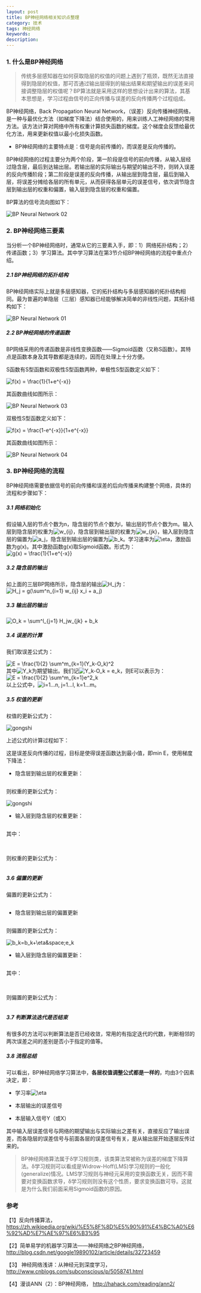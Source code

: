 ```yaml
---
layout: post
title: BP神经网络相关知识点整理
category: 技术
tags: 神经网络
keywords:
description:
---
```


### 1. 什么是BP神经网络

>传统多层感知器在如何获取隐层的权值的问题上遇到了瓶颈，既然无法直接得到隐层的权值，那可否通过输出层得到的输出结果和期望输出的误差来间接调整隐层的权值呢？BP算法就是采用这样的思想设计出来的算法，其基本思想是，学习过程由信号的正向传播与误差的反向传播两个过程组成。

BP神经网络，Back Propagation Neural Network，（误差）反向传播神经网络，是一种与最优化方法（如梯度下降法）结合使用的，用来训练人工神经网络的常用方法。该方法计算对网络中所有权重计算损失函数的梯度。这个梯度会反馈给最优化方法，用来更新权值以最小化损失函数。

* BP神经网络的主要特点是：信号是向前传播的，而误差是反向传播的。

BP神经网络的过程主要分为两个阶段，第一阶段是信号的前向传播，从输入层经过隐含层，最后到达输出层。若输出层的实际输出与期望的输出不符，则转入误差的反向传播阶段；第二阶段是误差的反向传播，从输出层到隐含层，最后到输入层，将误差分摊给各层的所有单元，从而获得各层单元的误差信号，依次调节隐含层到输出层的权重和偏置，输入层到隐含层的权重和偏置。

BP算法的信号流向图如下：

![BP Neural Network 02]({{site.CDN_PATH}}/public/image/20170320-Back-Propagation-Neural-Network02.png)

### 2. BP神经网络三要素

当分析一个BP神经网络时，通常从它的三要素入手，即：1）网络拓扑结构；2）传递函数；3）学习算法。其中学习算法在第3节介绍BP神经网络的流程中重点介绍。

##### 2.1 BP神经网络的拓扑结构

BP神经网络实际上就是多层感知器，它的拓扑结构与多层感知器的拓扑结构相同。最为普遍的单隐层（三层）感知器已经能够解决简单的非线性问题，其拓扑结构如下：

![BP Neural Network 01]({{site.CDN_PATH}}/public/image/20170320-Back-Propagation-Neural-Network01.png)

##### 2.2 BP神经网络的传递函数

BP网络采用的传递函数是非线性变换函数——Sigmoid函数（又称S函数）。其特点是函数本身及其导数都是连续的，因而在处理上十分方便。

S函数有S型函数和双极性S型函数两种，单极性S型函数定义如下：

<img src="http://latex.codecogs.com/gif.latex?f(x) = \frac{1}{1+e^{-x}}" title="f(x) = \frac{1}{1+e^{-x}}" />

其函数曲线如图所示：

![BP Neural Network 03]({{site.CDN_PATH}}/public/image/20170320-Back-Propagation-Neural-Network03.png)

双极性S型函数定义如下：

<img src="http://latex.codecogs.com/gif.latex?f(x) = \frac{1-e^{-x}}{1+e^{-x}}" title="f(x) = \frac{1-e^{-x}}{1+e^{-x}}" />

其函数曲线如图所示：

![BP Neural Network 04]({{site.CDN_PATH}}/public/image/20170320-Back-Propagation-Neural-Network04.png)

### 3. BP神经网络的流程

BP神经网络需要依据信号的前向传播和误差的后向传播来构建整个网络，具体的流程和步骤如下：

##### 3.1 网络初始化

<div>假设输入层的节点个数为n，隐含层的节点个数为l，输出层的节点个数为m。输入层到隐含层的权重为<img src="http://latex.codecogs.com/gif.latex?w_{ij}" title="w_{ij}" />，隐含层到输出层的权重为<img src="http://latex.codecogs.com/gif.latex?w_{jk}" title="w_{jk}" />，输入层到隐含层的偏置为<img src="http://latex.codecogs.com/gif.latex?a_j" title="a_j" />，隐含层到输出层的偏置为<img src="http://latex.codecogs.com/gif.latex?b_k" title="b_k" />。学习速率为<img src="http://latex.codecogs.com/gif.latex?\eta" title="\eta" />，激励函数为g(x)。其中激励函数g(x)取Sigmoid函数。形式为：

<img src="http://latex.codecogs.com/gif.latex?g(x) = \frac{1}{1+e^{-x}}" title="g(x) = \frac{1}{1+e^{-x}}" />


##### 3.2 隐含层的输出


<div>如上面的三层BP网络所示，隐含层的输出<img src="http://latex.codecogs.com/gif.latex?H_j" title="H_j" />为：

<img src="http://latex.codecogs.com/gif.latex?H_j = g(\sum^n_{i=1} w_{ij} x_i + a_j)" title="H_j = g(\sum^n_{i=1} w_{ij} x_i + a_j)" />


##### 3.3 输出层的输出


<img src="http://latex.codecogs.com/gif.latex?O_k = \sum^l_{j=1} H_jw_{jk} + b_k" title="O_k = \sum^l_{j=1} H_jw_{jk} + b_k" />


##### 3.4 误差的计算


我们取误差公式为：

<img src="http://latex.codecogs.com/gif.latex?E = \frac{1}{2} \sum^m_{k=1}(Y_k-O_k)^2" title="E = \frac{1}{2} \sum^m_{k=1}(Y_k-O_k)^2" />

<div>其中<img src="http://latex.codecogs.com/gif.latex?Y_k" title="Y_k" />为期望输出。我们记<img src="http://latex.codecogs.com/gif.latex?Y_k-O_k = e_k" title="Y_k-O_k = e_k" />，则E可以表示为：

<img src="http://latex.codecogs.com/gif.latex?E = \frac{1}{2} \sum^m_{k=1}e^2_k" title="E = \frac{1}{2} \sum^m_{k=1}e^2_k" />

<div>以上公式中，<img src="http://latex.codecogs.com/gif.latex?i=1...n, j=1...l, k=1...m" title="i=1...n, j=1...l, k=1...m" />。


##### 3.5 权值的更新


权值的更新公式为：

<img src="http://latex.codecogs.com/gif.latex?\left\{\begin{matrix}&space;\omega&space;_{ij}=\omega&space;_{ij}+\eta&space;H_j\left&space;(&space;1-H_j&space;\right&space;)x_i\sum_{k=1}^{m}\omega&space;_{jk}e_k\\&space;\omega&space;_{jk}=\omega&space;_{jk}+\eta&space;H_je_k&space;\end{matrix}\right." title="gongshi" />

上述公式的计算过程如下：

这是误差反向传播的过程，目标是使得误差函数达到最小值，即min E，使用梯度下降法：

* 隐含层到输出层的权重更新：

<img src="http://latex.codecogs.com/gif.latex?\frac{\partial&space;E}{\partial&space;w_{jk}}=\sum_{k=1}^{m}\left&space;(&space;Y_k-O_k&space;\right&space;)\left&space;(&space;-\frac{\partial&space;O_k}{\partial&space;w_{jk}}&space;\right&space;)=\left&space;(&space;Y_k-O_k&space;\right&space;)\left&space;(&space;-H_j&space;\right&space;)=-e_kH_j" title="">

则权重的更新公式为：

<img src="http://latex.codecogs.com/gif.latex?w_{jk}=w_{jk}+\eta&space;H_je_k" title="gongshi">

* 输入层到隐含层的权重更新：

<img src="http://latex.codecogs.com/gif.latex?\frac{\partial&space;E}{\partial&space;w_{ij}}=\frac{\partial&space;E}{\partial&space;H_j}\cdot&space;\frac{\partial&space;H_j}{\partial&space;\omega&space;_{ij}}" title="">

其中：

<img src="http://latex.codecogs.com/gif.latex?\begin{matrix}&space;\frac{\partial&space;E}{\partial&space;H_j}=\left&space;(&space;Y_1-O_1&space;\right&space;)\left&space;(&space;-\frac{\partial&space;O_1}{\partial&space;H_j}&space;\right&space;)+\cdots&space;+\left&space;(&space;Y_m-O_m&space;\right&space;)\left&space;(&space;-\frac{\partial&space;O_m}{\partial&space;H_j}&space;\right&space;)\\&space;=-\left&space;(&space;Y_1-O_1&space;\right&space;)\omega&space;_{j1}-\cdots-\left&space;(&space;Y_m-O_m&space;\right&space;)\omega&space;_{jm}\\&space;=-\sum_{k=1}^{m}\left&space;(&space;Y_k-O_k&space;\right&space;)\omega&space;_{jk}=-\sum_{k=1}^{m}\omega&space;_{jk}e_k&space;\end{matrix}" title="">

<img src="http://latex.codecogs.com/gif.latex?\begin{matrix}&space;\frac{\partial&space;H_j}{\partial&space;\omega&space;_ij}=\frac{\partial&space;g\left&space;(&space;\sum_{i=1}^{n}\omega&space;_{ij}x_i+a_j&space;\right&space;)}{\partial&space;\omega&space;_ij}\\&space;=g\left&space;(&space;\sum_{i=1}^{n}\omega&space;_{ij}x_i+a_j&space;\right&space;)\cdot&space;\left&space;[&space;1-g\left&space;(&space;\sum_{i=1}^{n}\omega&space;_{ij}x_i+a_j&space;\right&space;)&space;\right&space;]\cdot&space;\frac{\partial&space;\left&space;(&space;\sum_{i=1}^{n}\omega&space;_{ij}x_i+a_j&space;\right&space;)}{\partial&space;\omega&space;_ij}\\&space;=H_j\left&space;(&space;1-H_j&space;\right&space;)x_i&space;\end{matrix}" title="">

则权重的更新公式为：

<img src="http://latex.codecogs.com/gif.latex?\omega&space;_{ij}=\omega&space;_{ij}+\eta&space;H_j\left&space;(&space;1-H_j&space;\right&space;)x_i\sum_{k=1}^{m}\omega&space;_{jk}e_k" title="">


##### 3.6 偏置的更新


偏置的更新公式为：

<img src="http://latex.codecogs.com/gif.latex?\left\{\begin{matrix}&space;a_j=a_j+\eta&space;H_j\left&space;(&space;1-H_j&space;\right&space;)\sum_{k=1}^{m}\omega&space;_{jk}e_k\\&space;b_k=b_k+\eta&space;e_k&space;\end{matrix}\right." title="" >

* 隐含层到输出层的偏置更新

<img src="http://latex.codecogs.com/gif.latex?\frac{\partial&space;E}{\partial&space;b_k}=\left&space;(&space;Y_k-O_k&space;\right&space;)\left&space;(&space;-\frac{\partial&space;O_k}{\partial&space;b_k}&space;\right&space;)=-e_k" title="">

则偏置的更新公式为：

<img src="http://latex.codecogs.com/gif.latex?b_k=b_k+\eta&space;e_k" title="b_k=b_k+\eta&space;e_k">

* 输入层到隐含层的偏置更新：

<img src="http://latex.codecogs.com/gif.latex?\frac{\partial&space;E}{\partial&space;a_j}=\frac{\partial&space;E}{\partial&space;H_j}\cdot&space;\frac{\partial&space;H_j}{\partial&space;a_j}" title="">

其中：

<img src="http://latex.codecogs.com/gif.latex?\begin{matrix}&space;\frac{\partial&space;H_j}{\partial&space;a_j}=\frac{\partial&space;g\left&space;(&space;\sum_{i=1}^{n}\omega&space;_{ij}x_i+a_j&space;\right&space;)}{\partial&space;a_j}\\&space;=g\left&space;(&space;\sum_{i=1}^{n}\omega&space;_{ij}x_i+a_j&space;\right&space;)\cdot&space;\left&space;[&space;1-g\left&space;(&space;\sum_{i=1}^{n}\omega&space;_{ij}x_i+a_j&space;\right&space;)&space;\right&space;]\cdot&space;\frac{\partial&space;\left&space;(&space;\sum_{i=1}^{n}\omega&space;_{ij}x_i+a_j&space;\right&space;)}{\partial&space;a_j}\\&space;=H_j\left&space;(&space;1-H_j&space;\right&space;)&space;\end{matrix}" title="">

<img src="http://latex.codecogs.com/gif.latex?\begin{matrix}&space;\frac{\partial&space;E}{\partial&space;H_j}=\left&space;(&space;Y_1-O_1&space;\right&space;)\left&space;(&space;-\frac{\partial&space;O_1}{\partial&space;H_j}&space;\right&space;)+\cdots&space;+\left&space;(&space;Y_m-O_m&space;\right&space;)\left&space;(&space;-\frac{\partial&space;O_m}{\partial&space;H_j}&space;\right&space;)\\&space;=-\left&space;(&space;Y_1-O_1&space;\right&space;)\omega&space;_{j1}-\cdots-\left&space;(&space;Y_m-O_m&space;\right&space;)\omega&space;_{jm}\\&space;=-\sum_{k=1}^{m}\left&space;(&space;Y_k-O_k&space;\right&space;)\omega&space;_{jk}=-\sum_{k=1}^{m}\omega&space;_{jk}e_k&space;\end{matrix}" title="">

则偏置的更新公式为：

<img src="http://latex.codecogs.com/gif.latex?a_k=a_k+\eta&space;H_j\left&space;(&space;1-H_j&space;\right&space;)\sum_{k=1}^{m}\omega&space;_{jk}e_k" title="">


##### 3.7 判断算法迭代是否结束


有很多的方法可以判断算法是否已经收敛，常用的有指定迭代的代数，判断相邻的两次误差之间的差别是否小于指定的值等。


##### 3.8 流程总结


可以看出，BP神经网络学习算法中，<b>各层权值调整公式都是一样的</b>，均由3个因素决定，即：

* <div>学习率<img src="http://latex.codecogs.com/gif.latex?\eta" title="\eta" />

* 本层输出的误差信号

* 本层输入信号Y（或X）

其中输入层误差信号与网络的期望输出与实际输出之差有关，直接反应了输出误差，而各隐层的误差信号与前面各层的误差信号有关，是从输出层开始逐层反传过来的。


>BP神经网络算法属于δ学习规则类，该类算法常被称为误差的梯度下降算法。δ学习规则可以看成是Widrow-Hoff(LMS)学习规则的一般化(generalize)情况。LMS学习规则与神经元采用的变换函数无关，因而不需要对变换函数求导，δ学习规则则没有这个性质，要求变换函数可导。这就是为什么我们前面采用Sigmoid函数的原因。


###  参考

【1】反向传播算法，https://zh.wikipedia.org/wiki/%E5%8F%8D%E5%90%91%E4%BC%A0%E6%92%AD%E7%AE%97%E6%B3%95
 
【2】简单易学的机器学习算法——神经网络之BP神经网络，http://blog.csdn.net/google19890102/article/details/32723459

【3】 神经网络浅讲：从神经元到深度学习，http://www.cnblogs.com/subconscious/p/5058741.html

【4】漫谈ANN（2）：BP神经网络， http://hahack.com/reading/ann2/